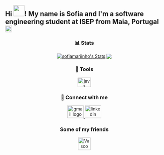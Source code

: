 <div align="center">
<h2 align="left">Hi <img src="https://media3.giphy.com/media/Bu342ERrfYxzTjZhZB/giphy.gif?cid=790b761191a3a94c3de0a432c6347ed290f6dbe2f9356ec9&rid=giphy.gif&ct=s" width="35">! My name is Sofia and I'm a software engineering student at ISEP from Maia, Portugal <img src="https://upload.wikimedia.org/wikipedia/commons/f/fd/MAI1.png"width="21"></h2>

### 📊 Stats

<a href="https://github.com/sofiamariinho/sofiamariinho">
  <img   align="center" src="https://github-readme-stats.vercel.app/api?username=sofiamariinho&show_icons=true&line_height=27&count_private=true&title_color=ffffff&text_color=c9cacc&icon_color=2bbc8a&bg_color=1d1f21" alt="sofiamariinho's Stats" />
<a href="https://github.com/sofiamariinho/sofiamariinho">
  <img  align="center" src="https://github-readme-stats.vercel.app/api/top-langs/?username=sofiamariinho&title_color=ffffff&text_color=c9cacc&icon_color=2bbc8a&bg_color=1d1f21&langs_count=3" />
</a>

### 🔧 Tools

  <img src="https://cdn.jsdelivr.net/gh/devicons/devicon/icons/java/java-original.svg" height="30" width="42" alt="java logo"  />


### 📧 Connect with me

  </a>
  <a href="mailto:sofiamarinhopaulo@gmail.com" target="_blank">
    <img src="https://raw.githubusercontent.com/maurodesouza/profile-readme-generator/master/src/assets/icons/social/gmail/default.svg" width="52" height="40" alt="gmail logo"  />
  <a href="https://www.linkedin.com/in/sofia-marinho-841119269" target="_blank">
    <img src="https://raw.githubusercontent.com/maurodesouza/profile-readme-generator/master/src/assets/icons/social/linkedin/default.svg" width="52" height="40" alt="linkedin logo"  />
    </a>
<br clear="both">


### Some of my friends

</a>
  <a href="https://github.com/vscosousa" target="_blank">
    <img src="https://avatars.githubusercontent.com/u/107275037?v=4" height="40" alt="Vasco profile"  />
</a>

</div>
